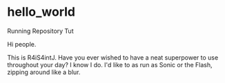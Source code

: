 # hello_world
Running Repository Tut

Hi people.

This is R4iS4intJ. Have you ever wished to have a neat superpower to use throughout your day?
I know I do. I'd like to as run as Sonic or the Flash, zipping around like a blur.
